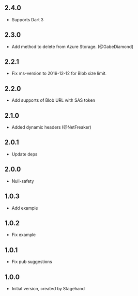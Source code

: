 ## 2.4.0

- Supports Dart 3

## 2.3.0

- Add method to delete from Azure Storage. (@GabeDiamond)

## 2.2.1

- Fix ms-version to 2019-12-12 for Blob size limit.

## 2.2.0

- Add supports of Blob URL with SAS token

## 2.1.0

- Added dynamic headers (@NetFreaker)

## 2.0.1

- Update deps

## 2.0.0

- Null-safety

## 1.0.3

- Add example

## 1.0.2

- Fix example

## 1.0.1

- Fix pub suggestions

## 1.0.0

- Initial version, created by Stagehand
